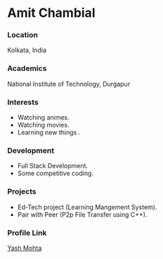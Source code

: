 # Amit Chambial

### Location

Kolkata, India

### Academics

National Institute of Technology, Durgapur

### Interests

- Watching animes.
- Watching movies.
- Learning new things .

### Development

- Full Stack Development.
- Some competitive coding.

### Projects

- Ed-Tech project (Learning Mangement System).
- Pair with Peer (P2p File Transfer using C++).

### Profile Link

[Yash Mohta](https://github.com/YashM211)
